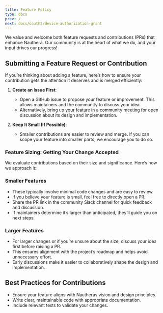 ```yaml
---
title: Feature Policy
type: docs
prev: /
next: docs/oauth2/device-authorization-grant
---
```


We value and welcome both feature requests and contributions (PRs) that enhance Nauthera. Our community is at the heart of what we do, and your input drives our progress!

## Submitting a Feature Request or Contribution

If you’re thinking about adding a feature, here’s how to ensure your contribution gets the attention it deserves and is merged efficiently:

1. **Create an Issue First**: 
   - Open a GitHub issue to propose your feature or improvement. This allows maintainers and the community to discuss your idea.
   - Alternatively, bring up your feature in a community meeting for open discussion about its design and implementation.

2. **Keep It Small (If Possible)**:
   - Smaller contributions are easier to review and merge. If you can scope your feature into smaller parts, we encourage you to do so.

### Feature Sizing: Getting Your Change Accepted

We evaluate contributions based on their size and significance. Here’s how we approach it:

### Smaller Features
- These typically involve minimal code changes and are easy to review.
- If you believe your feature is small, feel free to directly open a PR.
- Share the PR link in the community Slack channel for quick feedback and discussion.
- If maintainers determine it’s larger than anticipated, they’ll guide you on next steps.

### Larger Features
- For larger changes or if you’re unsure about the size, discuss your idea first before raising a PR.
- This ensures alignment with the project’s roadmap and helps avoid unnecessary effort.
- Early discussions make it easier to collaboratively shape the design and implementation.

## Best Practices for Contributions
- Ensure your feature aligns with Nautheras vision and design principles.
- Write clear, maintainable code with appropriate documentation.
- Include relevant tests to validate your changes.
